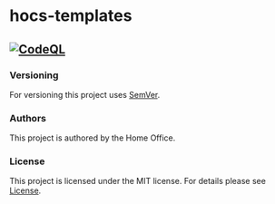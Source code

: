 # hocs-templates

[![CodeQL](https://github.com/UKHomeOffice/hocs-templates/actions/workflows/codeql-analysis.yml/badge.svg)](https://github.com/UKHomeOffice/hocs-templates/actions/workflows/codeql-analysis.yml)
-----


### Versioning

For versioning this project uses [SemVer](https://semver.org/).

### Authors

This project is authored by the Home Office.

### License

This project is licensed under the MIT license. For details please see [License](LICENSE).
